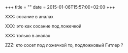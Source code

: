 +++
title = ""
date = 2015-01-06T15:57:00+02:00
+++

XXX: сосание в аналах


XXX: это как сосание под ложечкой


XXX: только в аналах


ZZZ: кто сосет под ложечкой то, подложковый Гитлер ?


